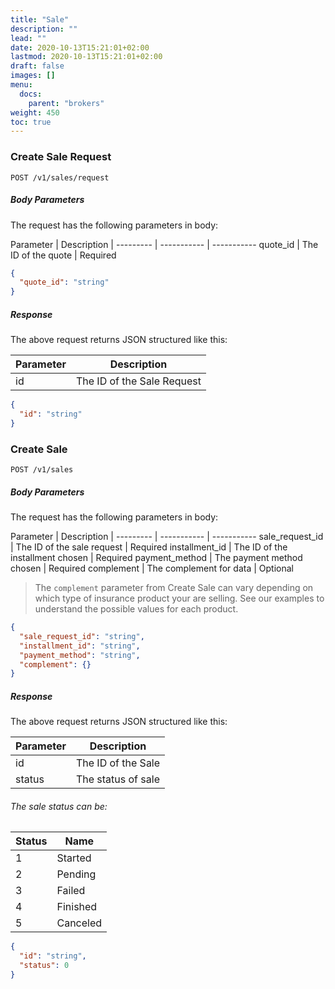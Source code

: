 ```yaml
---
title: "Sale"
description: ""
lead: ""
date: 2020-10-13T15:21:01+02:00
lastmod: 2020-10-13T15:21:01+02:00
draft: false
images: []
menu:
  docs:
    parent: "brokers"
weight: 450
toc: true
---
```


### Create Sale Request

`POST /v1/sales/request`

##### Body Parameters

The request has the following parameters in body:

Parameter | Description |
--------- | ----------- | -----------
quote_id | The ID of the quote | Required

```json
{
  "quote_id": "string"
}
```

##### Response

The above request returns JSON structured like this:

Parameter | Description
--------- | -----------
id | The ID of the Sale Request

```json
{
  "id": "string"
}
```

### Create Sale

`POST /v1/sales`

##### Body Parameters

The request has the following parameters in body:

Parameter | Description |
--------- | ----------- | -----------
sale_request_id | The ID of the sale request | Required
installment_id | The ID of the installment chosen | Required
payment_method | The payment method chosen | Required
complement | The complement for data | Optional

> The `complement` parameter from Create Sale can vary depending on which type of insurance product your are selling. See our examples to understand the possible values for each product.

```json
{
  "sale_request_id": "string",
  "installment_id": "string",
  "payment_method": "string",
  "complement": {}
}
```

##### Response

The above request returns JSON structured like this:

Parameter | Description
--------- | -----------
id | The ID of the Sale
status | The status of sale

###### The sale status can be:

Status | Name
--------- | -----------
1 | Started
2 | Pending
3 | Failed
4 | Finished
5 | Canceled

```json
{
  "id": "string",
  "status": 0
}
```
